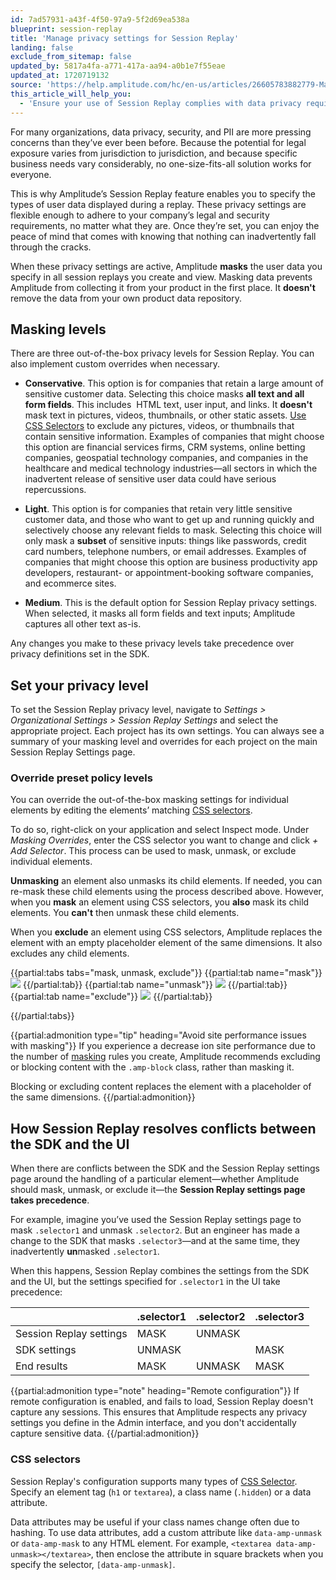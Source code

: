 ```yaml
---
id: 7ad57931-a43f-4f50-97a9-5f2d69ea538a
blueprint: session-replay
title: 'Manage privacy settings for Session Replay'
landing: false
exclude_from_sitemap: false
updated_by: 5817a4fa-a771-417a-aa94-a0b1e7f55eae
updated_at: 1720719132
source: 'https://help.amplitude.com/hc/en-us/articles/26605783882779-Manage-privacy-settings-for-Session-Replay'
this_article_will_help_you:
  - 'Ensure your use of Session Replay complies with data privacy requirements'
---
```

For many organizations, data privacy, security, and PII are more pressing concerns than they’ve ever been before. Because the potential for legal exposure varies from jurisdiction to jurisdiction, and because specific business needs vary considerably, no one-size-fits-all solution works for everyone.

This is why Amplitude’s Session Replay feature enables you to specify the types of user data displayed during a replay. These privacy settings are flexible enough to adhere to your company’s legal and security requirements, no matter what they are. Once they’re set, you can enjoy the peace of mind that comes with knowing that nothing can inadvertently fall through the cracks.

When these privacy settings are active, Amplitude **masks** the user data you specify in all session replays you create and view. Masking data prevents Amplitude from collecting it from your product in the first place. It **doesn't** remove the data from your own product data repository.

## Masking levels

There are three out-of-the-box privacy levels for Session Replay. You can also implement custom overrides when necessary.

- **Conservative**. This option is for companies that retain a large amount of sensitive customer data. Selecting this choice masks **all text and all form fields**. This includes  HTML text, user input, and links. It **doesn't** mask text in pictures, videos, thumbnails, or other static assets. [Use CSS Selectors](https://https://www.w3schools.com/cssref/css_selectors.php) to exclude any pictures, videos, or thumbnails that contain sensitive information. Examples of companies that might choose this option are financial services firms, CRM systems, online betting companies, geospatial technology companies, and companies in the healthcare and medical technology industries—all sectors in which the inadvertent release of sensitive user data could have serious repercussions.

- **Light**. This option is for companies that retain very little sensitive customer data, and those who want to get up and running quickly and selectively choose any relevant fields to mask. Selecting this choice will only mask a **subset** of sensitive inputs: things like passwords, credit card numbers, telephone numbers, or email addresses. Examples of companies that might choose this option are business productivity app developers, restaurant- or appointment-booking software companies, and ecommerce sites.

- **Medium**. This is the default option for Session Replay privacy settings. When selected, it masks all form fields and text inputs; Amplitude captures all other text as-is.

Any changes you make to these privacy levels take precedence over privacy definitions set in the SDK.

## Set your privacy level

To set the Session Replay privacy level, navigate to _Settings > Organizational Settings > Session Replay Settings_ and select the appropriate project. Each project has its own settings. You can always see a summary of your masking level and overrides for each project on the main Session Replay Settings page.

### Override preset policy levels

You can override the out-of-the-box masking settings for individual elements by editing the elements’ matching [CSS selectors](https://www.w3schools.com/cssref/css_selectors.php).

To do so, right-click on your application and select Inspect mode. Under *Masking Overrides*, enter the CSS selector you want to change and click *+ Add Selector*. This process can be used to mask, unmask, or exclude individual elements.

**Unmasking** an element also unmasks its child elements. If needed, you can re-mask these child elements using the process described above. However, when you **mask** an element using CSS selectors, you **also** mask its child elements. You **can't** then unmask these child elements.

When you **exclude** an element using CSS selectors, Amplitude replaces the element with an empty placeholder element of the same dimensions. It also excludes any child elements.

{{partial:tabs tabs="mask, unmask, exclude"}}
{{partial:tab name="mask"}}
![](statamic://asset::help_center_conversions::session-replay/image2.png)
{{/partial:tab}}
{{partial:tab name="unmask"}}
![](statamic://asset::help_center_conversions::session-replay/image1.png)
{{/partial:tab}}
{{partial:tab name="exclude"}}
![](statamic://asset::help_center_conversions::session-replay/image3.png)
{{/partial:tab}}

{{/partial:tabs}}

{{partial:admonition type="tip" heading="Avoid site performance issues with masking"}}
If you experience a decrease ion site performance due to the number of [masking](/docs/session-replay/session-replay-standalone-sdk#mask-on-screen-data) rules you create, Amplitude recommends excluding or blocking content with the `.amp-block` class, rather than masking it.

Blocking or excluding content replaces the element with a placeholder of the same dimensions.
{{/partial:admonition}}

## How Session Replay resolves conflicts between the SDK and the UI

When there are conflicts between the SDK and the Session Replay settings page around the handling of a particular element—whether Amplitude should mask, unmask, or exclude it—the **Session Replay settings page takes precedence**.

For example, imagine you’ve used the Session Replay settings page to mask `.selector1` and unmask `.selector2`. But an engineer has made a change to the SDK that masks `.selector3`—and at the same time, they inadvertently **un**masked `.selector1`.

When this happens, Session Replay combines the settings from the SDK and the UI, but the settings specified for `.selector1` in the UI take precedence:

|	| .selector1	| .selector2	| .selector3 |
|---|-----------|-----------|----------|
|Session Replay settings| MASK | UNMASK | |	
|SDK settings |	UNMASK | | MASK |
|End results | MASK | UNMASK | MASK |

{{partial:admonition type="note" heading="Remote configuration"}}
If remote configuration is enabled, and fails to load, Session Replay doesn't capture any sessions. This ensures that Amplitude respects any privacy settings you define in the Admin interface, and you don't accidentally capture sensitive data.
{{/partial:admonition}}

### CSS selectors

Session Replay's configuration supports many types of [CSS Selector](https://developer.mozilla.org/en-US/docs/Learn/CSS/Building_blocks/Selectors). Specify an element tag (`h1` or `textarea`), a class name (`.hidden`) or a data attribute.

Data attributes may be useful if your class names change often due to hashing. To use  data attributes, add a custom attribute like `data-amp-unmask` or `data-amp-mask` to any HTML element. For example, `<textarea data-amp-unmask></textarea>`, then enclose the attribute in square brackets when you specify the selector, `[data-amp-unmask]`.

